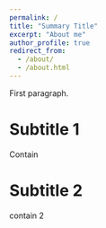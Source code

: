 ```yaml
---
permalink: /
title: "Summary Title"
excerpt: "About me"
author_profile: true
redirect_from: 
  - /about/
  - /about.html
---
```


First paragraph.

Subtitle 1
======
Contain

Subtitle 2 
======

contain 2